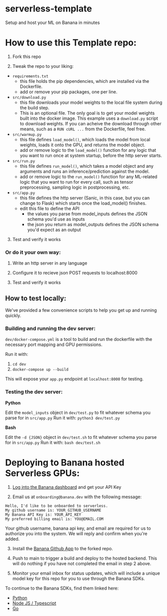 
# serverless-template

Setup and host your ML on Banana in minutes

# How to use this Template repo:
1) Fork this repo

2) Tweak the repo to your liking:
- `requirements.txt` 
	- this file holds the pip dependencies, which are installed via the Dockerfile.
	- add or remove your pip packages, one per line.
- `src/download.py` 
	- this file downloads your model weights to the local file system during the build step. 
	- This is an optional file. The only goal is to get your model weights built into the docker image. This example uses a `download.py` script to download weights. If you can acheive the download through other means, such as a `RUN cURL ...` from the Dockerfile, feel free.
- `src/warmup.py` 
	- this file defines `load_model()`, which loads the model from local weights, loads it onto the GPU, and returns the model object.
	- add or remove logic to the `load_model()` function for any logic that you want to run once at system startup, before the http server starts.
- `src/run.py` 
	- this file defines `run_model()`, which takes a model object and any arguments and runs an inference/prediction against the model.
	- add or remove logic to the `run_model()` function for any ML-related logic that you want to run for every call, such as tensor preprocessing, sampling logic in postprocessing, etc.
- `src/app.py`
	- this file defines the http server (Sanic, in this case, but you can change to Flask) which starts once the load_model() finishes.
	- edit this file to define the API
		- the values you parse from model_inputs defines the JSON schema you'd use as inputs
		- the json you return as model_outputs defines the JSON schema you'd expect as an output

3) Test and verify it works

### Or do it your own way:

1) Write an http server in any language

2) Configure it to recieve json POST requests to localhost:8000

3) Test and verify it works


## How to test locally:
We've provided a few convenience scripts to help you get up and running quickly.

### Building and running the dev server:

`dev/docker-compose.yml` is a tool to build and run the dockerfile with the necessary port mapping and GPU permissions. 

Run it with:
1) `cd dev`
2) `docker-compose up --build`

This will expose your `app.py` endpoint at `localhost:8000` for testing.

### Testing the dev server:

**Python**

Edit the `model_inputs` object in `dev/test.py` to fit whatever schema you parse for in `src/app.py`
Run it with: `python3 dev/test.py`

**Bash**

Edit the `-d {JSON}` object in `dev/test.sh` to fit whatever schema you parse for in `src/app.py`
Run it with: `bash dev/test.sh`

# Deploying to Banana hosted Serverless GPUs:

1) [Log into the Banana dashboard](https://app.banana.dev/) and get your API Key

2) Email us at `onboarding@banana.dev` with the following message:
```
Hello, I'd like to be onboarded to serverless.
My github username is: YOUR_GITHUB_USERNAME
My Banana API Key is: YOUR_API_KEY
My preferred billing email is: YOU@EMAIL.COM
```
Your github username, banana api key, and email are required for us to authorize you into the system. 
We will reply and confirm when you're added.

3) Install the [Banana Github App](https://github.com/apps/banana-serverless) to the forked repo. 

4) Push to main to trigger a build and deploy to the hosted backend. This will do nothing if you have not completed the email in step 2 above.

5) Monitor your email inbox for status updates, which will include a unique model key for this repo for you to use through the Banana SDKs.

To continue to the Banana SDKs, find them linked here:
- [Python](https://github.com/bananaml/banana-python-sdk)
- [Node JS / Typescript](https://github.com/bananaml/banana-node-sdk)
- [Go](https://github.com/bananaml/banana-go)
